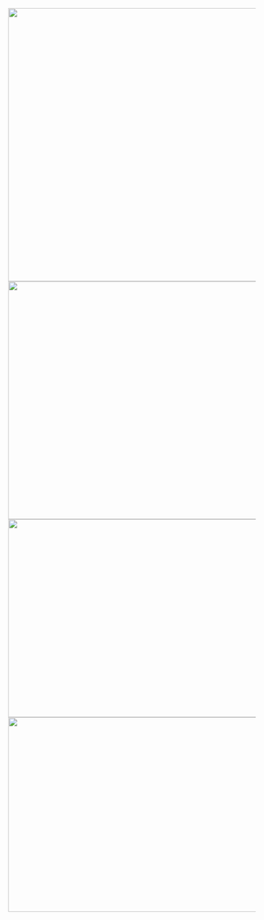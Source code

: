 <img src="https://farm2.staticflickr.com/1521/26526509245_9ab42ea46d_z.jpg" width="640" height="556">
<img src="https://farm2.staticflickr.com/1662/26253662230_f2c47cc223_z.jpg" width="640" height="484">
<img src="https://farm2.staticflickr.com/1579/26460436711_ea686454de_z.jpg" width="640" height="403">
<img src="https://farm2.staticflickr.com/1532/26434185352_ecd3e721eb_z.jpg" width="640" height="396">